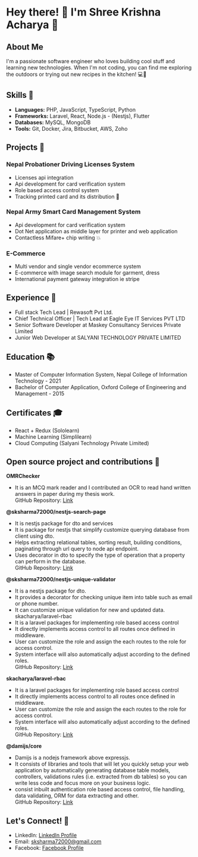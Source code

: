 # Hey there! 👋 I'm Shree Krishna Acharya 🌱

## About Me
I'm a passionate software engineer who loves building cool stuff and learning new technologies. When I'm not coding, you can find me exploring the outdoors or trying out new recipes in the kitchen! 💻🚀

## Skills 💼
- **Languages:** PHP, JavaScript, TypeScript, Python
- **Frameworks:** Laravel, React, Node.js - (Nestjs), Flutter
- **Databases:** MySQL, MongoDB
- **Tools:** Git, Docker, Jira, Bitbucket, AWS, Zoho

## Projects 🚀
### Nepal Probationer Driving Licenses System
 - Licenses api integration
 - Api development for card verification system
 - Role based access control system
 - Tracking printed card and its distribution 🌟

### Nepal Army Smart Card Management System
 - Api development for card verification system
 - Dot Net application as middle layer for printer and web application
 - Contactless Mifare+ chip writing 💥

### E-Commerce
 - Multi vendor and single vendor ecommerce system
 - E-commerce with image search module for garment, dress
 - International payment gateway integration ie stripe


## Experience 💼
- Full stack Tech Lead | Rewasoft Pvt Ltd.
- Chief Technical Officer | Tech Lead at Eagle Eye IT Services PVT LTD
- Senior Software Developer at Maskey Consultancy Services Private Limited
- Junior Web Developer at SALYANI TECHNOLOGY PRIVATE LIMITED

## Education 📚
- Master of Computer Information System, Nepal College of Information Technology - 2021
- Bachelor of Computer Application, Oxford College of Engineering and Management - 2015

## Certificates 🎓
- React + Redux (Sololearn)
- Machine Learning (Simplilearn)
- Cloud Computing (Salyani Technology Private Limited)

## Open source project and contributions 🌟
**OMRChecker**
- It is an MCQ mark reader and I contributed an OCR to read hand written
  answers in paper during my thesis work.\
  GitHub Repository: [Link](https://github.com/shreekrishnaacharya/OMRChecker)
  
**@sksharma72000/nestjs-search-page**
- It is nestjs package for dto and services
- It is package for nestjs that simplify customize querying database from
  client using dto.
- Helps extracting relational tables, sorting result, building conditions,
  paginating through url query to node api endpoint.
- Uses decorator in dto to specify the type of operation that a property
  can perform in the database.\
  GitHub Repository: [Link](https://github.com/shreekrishnaacharya/nestjs-search-page)
  
**@sksharma72000/nestjs-unique-validator**
- It is a nestjs package for dto.
- It provides a decorator for checking unique item into table such as
  email or phone number.
- It can customize unique validation for new and updated data.
  skacharya/laravel-rbac
- It is a laravel packages for implementing role based access control
- It directly implements access control to all routes once defined in
  middleware.
- User can customize the role and assign the each routes to the role for
  access control.
- System interface will also automatically adjust according to the defined roles.\
  GitHub Repository: [Link](https://github.com/shreekrishnaacharya/nestjs-unique-validator)

**skacharya/laravel-rbac**
- It is a laravel packages for implementing role based access control
- It directly implements access control to all routes once defined in
  middleware.
- User can customize the role and assign the each routes to the role for
  access control.
- System interface will also automatically adjust according to the defined roles.\
  GitHub Repository: [Link](https://github.com/shreekrishnaacharya/laravel-rbac)

**@damijs/core**
- Damijs is a nodejs framework above expressjs.
- It consists of libraries and tools that will let you quickly setup your web
  application by automatically generating database table models,
  controllers, validations rules (i.e. extracted from db tables) so you can
  write less code and focus more on your business logic.
- consist inbuilt authentication role based access control, file handling,
  data validating, ORM for data extracting and other.\
  GitHub Repository: [Link](https://github.com/shreekrishnaacharya/dami-core)

## Let's Connect! 💬
- LinkedIn: [LinkedIn Profile](https://www.linkedin.com/in/shree-krishna-acharya)
- Email: sksharma72000@gmail.com
- Facebook: [Facebook Profile](https://www.facebook.com/krishna.acharya.10)
